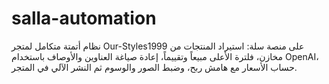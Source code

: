# salla-automation
نظام أتمتة متكامل لمتجر Our-Styles1999 على منصة سلة: استيراد المنتجات من مخازن، فلترة الأعلى مبيعاً وتقييماً، إعادة صياغة العناوين والأوصاف باستخدام OpenAI، حساب الأسعار مع هامش ربح، وضبط الصور والوسوم ثم النشر الآلي في المتجر.

